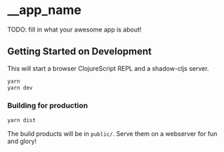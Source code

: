 # __app_name
TODO: fill in what your awesome app is about!

## Getting Started on Development 
This will start a browser ClojureScript REPL and a shadow-cljs server.

```bash
yarn
yarn dev
```

### Building for production

```bash
yarn dist
```

The build products will be in `public/`. Serve them on a webserver for fun and glory!
